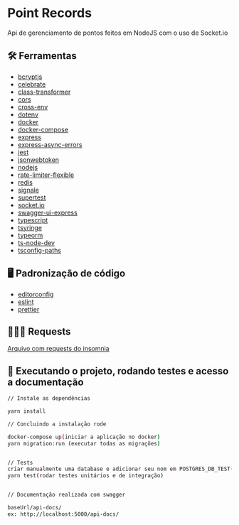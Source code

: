 # Point Records

Api de gerenciamento de pontos feitos em NodeJS com o uso de Socket.io

## :hammer_and_wrench: Ferramentas

- [bcryptjs](https://www.npmjs.com/package/bcryptjs)
- [celebrate](https://www.npmjs.com/package/celebrate)
- [class-transformer](https://www.npmjs.com/package/class-transformer)
- [cors](https://www.npmjs.com/package/cors)
- [cross-env](https://www.npmjs.com/package/cross-env)
- [dotenv](https://www.npmjs.com/package/dotenv)
- [docker](https://docs.docker.com/)
- [docker-compose](https://docs.docker.com/compose/)
- [express](https://expressjs.com/pt-br/)
- [express-async-errors](https://www.npmjs.com/package/express-async-errors)
- [jest](https://jestjs.io/pt-BR/)
- [jsonwebtoken](https://www.npmjs.com/package/jsonwebtoken)
- [nodejs](https://nodejs.org/en/docs/)
- [rate-limiter-flexible](https://www.npmjs.com/package/rate-limiter-flexible)
- [redis](https://www.npmjs.com/package/redis)
- [signale](https://www.npmjs.com/package/signale)
- [supertest](https://www.npmjs.com/package/supertest)
- [socket.io](https://socket.io/docs/v4/)
- [swagger-ui-express](https://www.npmjs.com/package/swagger-ui-express)
- [typescript](https://www.typescriptlang.org/)
- [tsyringe](https://www.npmjs.com/package/tsyringe)
- [typeorm](https://www.npmjs.com/package/typeorm)
- [ts-node-dev](https://www.npmjs.com/package/ts-node-dev)
- [tsconfig-paths](https://www.npmjs.com/package/tsconfig-paths)

## :desktop_computer: Padronização de código

- [editorconfig](https://EditorConfig.org)
- [eslint](https://eslint.org/)
- [prettier](https://prettier.io/)

## 👨🏻‍💻 Requests

[Arquivo com requests do insomnia](https://github.com/Marcos-afk/point-records/blob/master/Requests%20point%20records%20api)

## :rocket: Executando o projeto, rodando testes e acesso a documentação

```bash
// Instale as dependências

yarn install

// Concluindo a instalação rode

docker-compose up(iniciar a aplicação no docker)
yarn migration:run (executar todas as migrações)


// Tests
criar manualmente uma database e adicionar seu nom em POSTGRES_DB_TEST(para que seja possível rodar os testes de integração)
yarn test(rodar testes unitários e de integração)


// Documentação realizada com swagger

baseUrl/api-docs/
ex: http://localhost:5000/api-docs/


```
